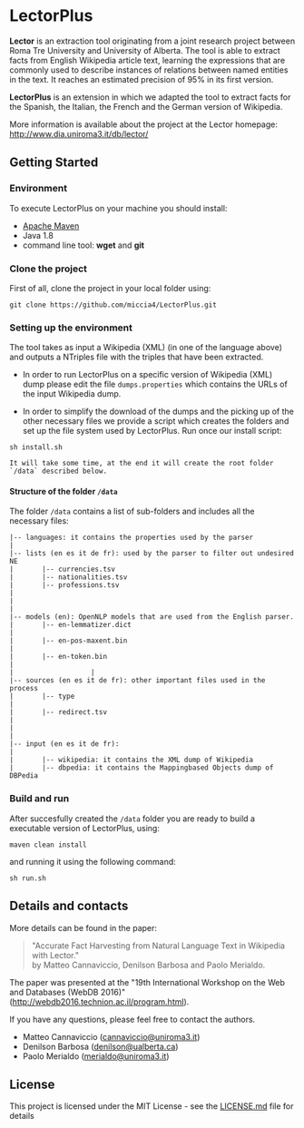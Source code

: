 # LectorPlus
**Lector** is an extraction tool originating from a joint research project between Roma Tre University and University of Alberta. The tool is able to extract facts from English Wikipedia article text, learning the expressions that are commonly used to describe instances of relations between named entities in the text. It reaches an estimated precision of 95% in its first version. 

**LectorPlus** is an extension in which we adapted the tool to extract facts for the Spanish, the Italian, the French and the German version of Wikipedia.

More information is available about the project at the Lector homepage: http://www.dia.uniroma3.it/db/lector/


## Getting Started

### Environment
To execute LectorPlus on your machine you should install:
- [Apache Maven](https://maven.apache.org/)
- Java 1.8
- command line tool:  **wget** and **git**

### Clone the project

First of all, clone the project in your local folder using:
```
git clone https://github.com/miccia4/LectorPlus.git
```

### Setting up the environment

The tool takes as input a Wikipedia (XML) (in one of the language above) and outputs a NTriples file with the triples that have been extracted. 

- In order to run LectorPlus on a specific version of Wikipedia (XML) dump please edit the file `dumps.properties` which contains the URLs of the input Wikipedia dump.

- In order to simplify the download of the dumps and the picking up of the other necessary files we provide a script which creates the folders and set up the file system used by LectorPlus. Run once our install script:
```
sh install.sh
```
	It will take some time, at the end it will create the root folder `/data` described below.

#### Structure of the folder `/data`
The folder `/data` contains a list of sub-folders and includes all the necessary files:

	|-- languages: it contains the properties used by the parser
	|
	|-- lists (en es it de fr): used by the parser to filter out undesired NE
	|		|-- currencies.tsv
	|		|-- nationalities.tsv
	|		|-- professions.tsv																							|
	|																																	|
	|-- models (en): OpenNLP models that are used from the English parser.
	|		|-- en-lemmatizer.dict																						|
	|		|-- en-pos-maxent.bin																						|
	|		|-- en-token.bin																								|
	|					|
	|-- sources (en es it de fr): other important files used in the process
	|		|-- type																												|
	|		|-- redirect.tsv																								|
	|																																	|
	|-- input (en es it de fr):																						|
	|		|-- wikipedia: it contains the XML dump of Wikipedia
	|		|-- dbpedia: it contains the Mappingbased Objects dump of DBPedia

### Build and run

After succesfully created the `/data` folder you are ready to build a executable version of LectorPlus, using:
```
maven clean install
```

and running it using the following command:

```
sh run.sh
```

## Details and contacts
More details can be found in the paper:

>  "Accurate Fact Harvesting from Natural Language Text in Wikipedia with Lector."   
>  by Matteo Cannaviccio, Denilson Barbosa and Paolo Merialdo.   

The paper was presented at the "19th International Workshop on the Web and Databases (WebDB 2016)" 
(http://webdb2016.technion.ac.il/program.html).

If you have any questions, please feel free to contact the authors.

- Matteo Cannaviccio (cannaviccio@uniroma3.it)
- Denilson Barbosa (denilson@ualberta.ca)
- Paolo Merialdo (merialdo@uniroma3.it)


## License
This project is licensed under the MIT License - see the [LICENSE.md](LICENSE.md) file for details
